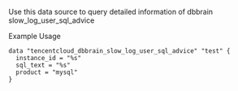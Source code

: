 Use this data source to query detailed information of dbbrain slow_log_user_sql_advice

Example Usage

```hcl
data "tencentcloud_dbbrain_slow_log_user_sql_advice" "test" {
  instance_id = "%s"
  sql_text = "%s"
  product = "mysql"
}
```